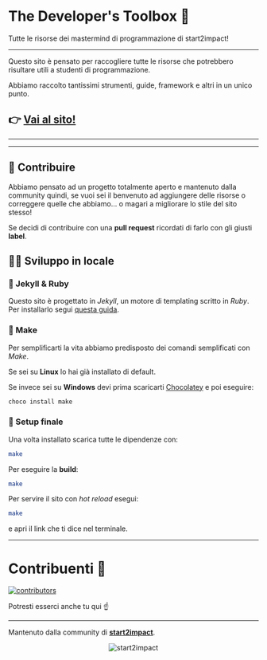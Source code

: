 # The Developer's Toolbox 🧰
Tutte le risorse dei mastermind di programmazione di start2impact!

---

Questo sito è pensato per raccogliere tutte le risorse che potrebbero risultare utili a studenti di programmazione.

Abbiamo raccolto tantissimi strumenti, guide, framework e altri in un unico punto.

## 👉 [Vai al sito!](https://thedevelopertoolbox.github.io)

---
---

## 👥 Contribuire

Abbiamo pensato ad un progetto totalmente aperto e mantenuto dalla community quindi, se vuoi sei il benvenuto ad aggiungere delle risorse o correggere quelle che abbiamo... o magari a migliorare lo stile del sito stesso!

Se decidi di contribuire con una **pull request** ricordati di farlo con gli giusti **label**.

## 👨‍💻 Sviluppo in locale

### 🧪 Jekyll & Ruby

Questo sito è progettato in *Jekyll*, un motore di templating scritto in *Ruby*. Per installarlo segui [questa guida](#).

### 🔧 Make
Per semplificarti la vita abbiamo predisposto dei comandi semplificati con *Make*.

Se sei su **Linux** lo hai già installato di default.

Se invece sei su **Windows** devi prima scaricarti [Chocolatey](https://chocolatey.org/install) e poi eseguire:
```bash
choco install make
```

### 🎉 Setup finale
Una volta installato scarica tutte le dipendenze con:

```bash
make
```

Per eseguire la **build**:

```bash
make
```

Per servire il sito con *hot reload* esegui:

```bash
make
```

e apri il link che ti dice nel terminale.

---

# Contribuenti 💚

[![contributors](https://contrib.rocks/image?repo=thedevelopertoolbox/thedevelopertoolbox.github.io)](https://github.com/thedevelopertoolbox/thedevelopertoolbox.github.io/graphs/contributors)


Potresti esserci anche tu qui ☝

---

Mantenuto dalla community di [**start2impact**](https://start2impact.it).

<div align="center">
    <img src="https://i.ibb.co/VCrGbkN/Pallino-bianco-2.png" style="max-width: 200px" alt="start2impact">
</div>